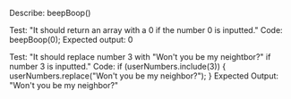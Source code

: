 Describe: beepBoop()

Test: "It should return an array with a 0 if the number 0 is inputted."
Code: beepBoop(0);
Expected output: 0

Test: "It should replace number 3 with "Won't you be my neightbor?" if number 3 is inputted."
Code: if (userNumbers.include(3)) {
  userNumbers.replace("Won't you be my neighbor?");
}
Expected Output: "Won't you be my neighbor?"